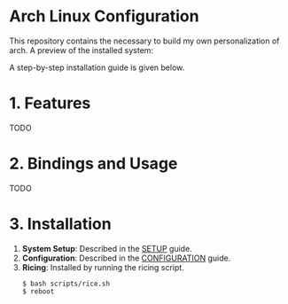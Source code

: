 # Arch Linux Configuration
This repository contains the necessary to build my own personalization of arch. 
A preview of the installed system:

A step-by-step installation guide is given below.

# 1. Features
TODO

# 2. Bindings and Usage
TODO 

# 3. Installation
1. **System Setup**: Described in the [SETUP](SETUP.md) guide.
2. **Configuration**: Described in the [CONFIGURATION](CONFIGURATION.md) guide.
3. **Ricing**: Installed by running the ricing script.
    ```
    $ bash scripts/rice.sh
    $ reboot
    ```